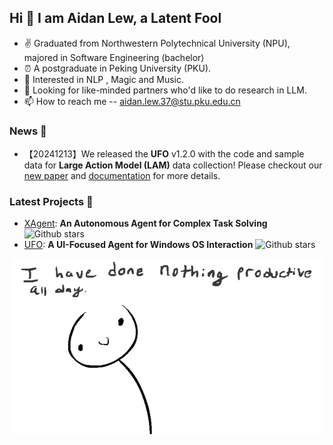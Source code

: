 ## Hi 👋 I am Aidan Lew,  a Latent Fool

- ✌ Graduated from Northwestern Polytechnical University (NPU), majored in Software Engineering (bachelor)
- ⏰ A postgraduate in Peking University (PKU).
- 👀 Interested in NLP , Magic and Music.
- 💞️ Looking for like-minded partners who'd like to do research in LLM. 
- 📫 How to reach me -- aidan.lew.37@stu.pku.edu.cn

### News 📰
- 【20241213】We released the **UFO** v1.2.0 with the code and sample data for **Large Action Model (LAM)** data collection! Please checkout our [new paper](https://arxiv.org/abs/2412.10047) and [documentation](https://microsoft.github.io/UFO/dataflow/overview/) for more details.    

### Latest Projects 💌
- [XAgent](https://github.com/OpenBMB/XAgent): **An Autonomous Agent for Complex Task Solving** ![Github stars](https://img.shields.io/github/stars/OpenBMB/XAgent.svg)
- [UFO](https://github.com/microsoft/UFO): **A UI-Focused Agent for Windows OS Interaction** ![Github stars](https://img.shields.io/github/stars/microsoft/UFO.svg)

<div  align="center">
<img src="https://github.com/AL-377/AL-377/blob/main/me.gif">  
</div>
